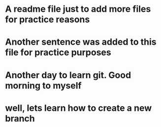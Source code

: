 # A readme file just to add more files for practice reasons
# Another sentence was added to this file for practice purposes

# Another day to learn git. Good morning to myself
# well, lets learn how to create a new branch